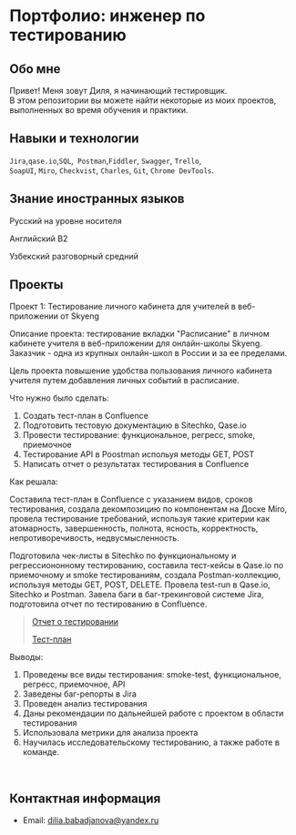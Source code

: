 # Портфолио: инженер по тестированию

## Обо мне 

Привет! Меня зовут Диля, я начинающий тестировщик. <br>
В этом репозитории вы можете найти некоторые из моих проектов, выполненных во время обучения и практики.

  
## Навыки и технологии
``Jira``,``qase.io``,``SQL``,`` Postman``,``Fiddler``, ``Swagger``, ``Trello``, <br>
``SoapUI``, ``Miro``, ``Сheckvist``, ``Charles``, ``Git``, ``Chrome DevTools``.


## Знание иностранных языков

<p> Русский на уровне носителя <p>

<p> Английский B2 <p>

<p> Узбекский разговорный средний <p>




## Проекты
<p> Проект 1: Тестирование личного кабинета для учителей в веб-приложении от Skyeng<p>
<p>Описание проекта: тестирование вкладки "Расписание" в личном кабинете учителя в веб-приложении для онлайн-школы Skyeng. Заказчик - одна из крупных онлайн-школ в России и за ее пределами.</p>
</p>Цель проекта повышение удобства пользования личного кабинета учителя путем добавления личных событий в расписание.</p>
  
<p>Что нужно было сделать:<p>
<ol>
  <li>Cоздать тест-план в Confluence</li>
  <li>Подготовить тестовую документацию в Sitechko, Qase.io</li>
  <li>Провести тестирование: функциональное, регресс, smoke, приемочное</li>
  <li>Тестирование API в Poostman испольуя методы GET, POST</li>
  <li>Написать отчет о результатах тестирования в Confluence</li>

</ol>

<p>Как решала:<p>  
<p>Составила тест-план в Confluence с указанием видов, сроков тестирования, создала декомпозицию по компонентам на Доске Miro, провела тестирование требований, используя  такие критерии как атомарность, завершенность, полнота,  ясность, корректность, непротиворечивость, недвусмысленность.<p><p>Подготовила чек-листы в Sitechko по функциональному и регрессиононному тестированию, составила тест-кейсы в Qase.io по приемочному и smoke тестированиям, создала Postman-коллекцию, используя методы GET, POST, DELETE. Провела test-run в Qase.io, Sitechko и Postman. Завела баги в баг-трекинговой системе Jira, подготовила отчет по тестированию в Confluence.<p>

> <a href="https://github.com/dbabadjanova/diplom_portfolio/blob/project1/%D0%9E%D1%82%D1%87%D0%B5%D1%82%20%D0%BE%20%D1%82%D0%B5%D1%81%D1%82%D0%B8%D1%80%D0%BE%D0%B2%D0%B0%D0%BD%D0%B8%D0%B8.pdf">Отчет о тестировании</a> </p>
> <a 
href="https://github.com/dbabadjanova/diplom_portfolio/blob/project1/%D0%9F%D0%9B%D0%90%D0%9D.pdf">Тест-план</a>


</p>



 <p>Выводы:<p>
<ol>
  <li>Проведены все виды тестирования: smoke-test, функциональное, регресс, приемочное, API</li>
  <li>Заведены баг-репорты в Jira</li>
  <li>Проведен анализ тестирования</li>
  <li>Даны рекомендации по дальнейшей работе с проектом в области тестирования</li>
  <li>Использовала метрики для анализа проекта</li>
  <li>Научилась исследовательскому тестированию, а также работе в команде.</li>

</ol>

<br>




## Контактная информация
- Email: dilia.babadjanova@yandex.ru





